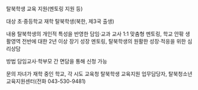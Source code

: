 탈북학생 교육 지원(멘토링 지원 등)

대상
초·중등학교 재학 탈북학생(북한, 제3국 출생)

내용
탈북학생의 개인적 특성을 반영한 담임·교과 교사 1:1 맞춤형 멘토링, 학교 안팎 생활영역 전반에 대한 2년 이상 장기 성장 멘토링, 탈북학생의 원활한 성장·적응을 위한 심리상담

방법
담임교사·학부모 간 면담을 통해 신청 가능

문의
자녀가 재학 중인 학교,
각 시도 교육청 탈북학생 교육지원 업무담당자,
탈북청소년교육지원센터(전화 043-530-9481)

